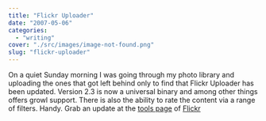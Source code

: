 ```yaml
---
title: "Flickr Uploader"
date: "2007-05-06"
categories: 
  - "writing"
cover: "./src/images/image-not-found.png"
slug: "flickr-uploader"
---
```


On a quiet Sunday morning I was going through my photo library and uploading the ones that got left behind only to find that Flickr Uploader has been updated. Version 2.3 is now a universal binary and among other things offers growl support. There is also the ability to rate the content via a range of filters. Handy. Grab an update at the [tools page](http://www.flickr.com/tools/) of [Flickr](http://www.flickr.com/)
